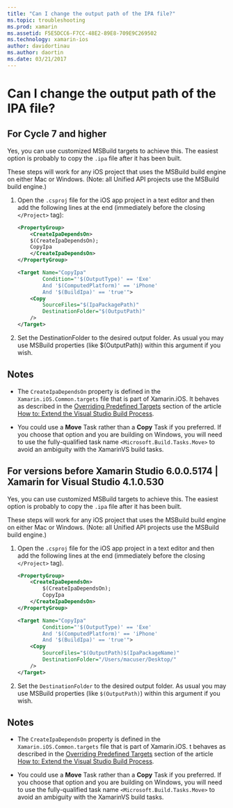 ```yaml
---
title: "Can I change the output path of the IPA file?"
ms.topic: troubleshooting
ms.prod: xamarin
ms.assetid: F5E5DCC6-F7CC-48E2-89E8-709E9C269502
ms.technology: xamarin-ios
author: davidortinau
ms.author: daortin
ms.date: 03/21/2017
---
```


# Can I change the output path of the IPA file?

## For Cycle 7 and higher

Yes, you can use customized MSBuild targets to achieve this. The easiest option is probably to copy the `.ipa` file after it has been built.

These steps will work for any iOS project that uses the MSBuild build engine on either Mac or Windows. (Note: all Unified API projects use the MSBuild build engine.)

1. Open the `.csproj` file for the iOS app project in a text editor and then add the following lines at the end (immediately before the closing `</Project>` tag):

    ```xml
    <PropertyGroup>
        <CreateIpaDependsOn>
        $(CreateIpaDependsOn);
        CopyIpa
        </CreateIpaDependsOn>
    </PropertyGroup>
    
    <Target Name="CopyIpa"
            Condition="'$(OutputType)' == 'Exe'
            And '$(ComputedPlatform)' == 'iPhone'
            And '$(BuildIpa)' == 'true'">
        <Copy
            SourceFiles="$(IpaPackagePath)"
            DestinationFolder="$(OutputPath)"
        />
    </Target>
    ```

2. Set the DestinationFolder to the desired output folder. As usual you may use MSBuild properties (like $(OutputPath)) within this argument if you wish.

## Notes

- The `CreateIpaDependsOn` property is defined in the `Xamarin.iOS.Common.targets` file that is part of Xamarin.iOS. It behaves as described in the [Overriding Predefined Targets](https://docs.microsoft.com/visualstudio/msbuild/how-to-extend-the-visual-studio-build-process#overriding-predefined-targets) section of the article [How to: Extend the Visual Studio Build Process](https://docs.microsoft.com/visualstudio/msbuild/how-to-extend-the-visual-studio-build-process).

- You could use a **Move** Task rather than a **Copy** Task if you preferred. If you choose that option and you are building on Windows, you will need to use the fully-qualified task name `<Microsoft.Build.Tasks.Move>` to avoid an ambiguity with the XamarinVS build tasks.

## For versions before Xamarin Studio 6.0.0.5174 | Xamarin for Visual Studio 4.1.0.530

Yes, you can use customized MSBuild targets to achieve this. The easiest option is probably to copy the `.ipa` file after it has been built.

These steps will work for any iOS project that uses the MSBuild build engine on either Mac or Windows. (Note: all Unified API projects use the MSBuild build engine.)

1. Open the `.csproj` file for the iOS app project in a text editor and then add the following lines at the end (immediately before the closing `</Project>` tag).

    ```xml
    <PropertyGroup>
        <CreateIpaDependsOn>
            $(CreateIpaDependsOn);
            CopyIpa
        </CreateIpaDependsOn>
    </PropertyGroup>

    <Target Name="CopyIpa"
            Condition="'$(OutputType)' == 'Exe'
            And '$(ComputedPlatform)' == 'iPhone'
            And '$(BuildIpa)' == 'true'">
        <Copy
            SourceFiles="$(OutputPath)$(IpaPackageName)"
            DestinationFolder="/Users/macuser/Desktop/"
        />
    </Target>
    ```

2. Set the `DestinationFolder` to the desired output folder. As usual you may use MSBuild properties (like `$(OutputPath)`) within this argument if you wish.

## Notes

- The `CreateIpaDependsOn` property is defined in the `Xamarin.iOS.Common.targets` file that is part of Xamarin.iOS. t behaves as described in the [Overriding Predefined Targets](https://docs.microsoft.com/visualstudio/msbuild/how-to-extend-the-visual-studio-build-process#overriding-predefined-targets) section of the article [How to: Extend the Visual Studio Build Process](https://docs.microsoft.com/visualstudio/msbuild/how-to-extend-the-visual-studio-build-process).

- You could use a **Move** Task rather than a **Copy** Task if you preferred. If you choose that option and you are building on Windows, you will need to use the fully-qualified task name `<Microsoft.Build.Tasks.Move>` to avoid an ambiguity with the XamarinVS build tasks.
